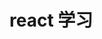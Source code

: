 <!--
 * @Author: qhl
 * @Date: 2021-07-16 10:44:33
 * @LastEditTime: 2021-07-16 10:45:42
 * @LastEditors: Please set LastEditors
 * @Description:  学习react
 * @FilePath: /React/README.md
-->
# react 学习
